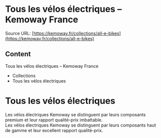 <!-- TRANSFORM_DIFF_MODIFIED: DO NOT OVERWRITE -->

# Tous les vélos électriques – Kemoway France

Source URL: [https://kemoway.fr/collections/all-e-bikes](https://kemoway.fr/collections/all-e-bikes)

## Content

Tous les vélos électriques – Kemoway France

- Collections
- Tous les vélos électriques

# Tous les vélos électriques

<div class='old-text'><span class='removed'>Les vélos électriques Kemoway se distinguent par leurs composants premium et leur rapport qualité-prix imbattable.</span></div>
<div class='new-text'><span class='added'>Les vélos électriques Kemoway se distinguent par leurs composants haut de gamme et leur excellent rapport qualité-prix.</span></div>
